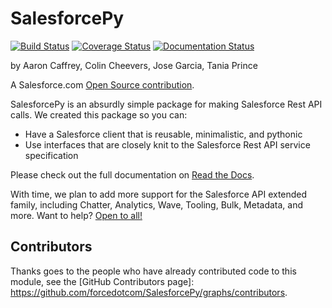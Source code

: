 # SalesforcePy

[![Build Status](https://travis-ci.com/forcedotcom/SalesforcePy.svg?branch=master)](https://travis-ci.com/forcedotcom/SalesforcePy)
[![Coverage Status](https://coveralls.io/repos/github/forcedotcom/SalesforcePy/badge.svg?branch=master)](https://coveralls.io/github/forcedotcom/SalesforcePy?branch=master)
[![Documentation Status](https://readthedocs.org/projects/salesforcepy/badge/?version=latest)](https://salesforcepy.readthedocs.io/en/latest/?badge=latest)

by Aaron Caffrey, Colin Cheevers, Jose Garcia, Tania Prince

A Salesforce.com [Open Source contribution](https://opensource.salesforce.com/).

SalesforcePy is an absurdly simple package for making Salesforce Rest API calls. We created this package so you can:

+ Have a Salesforce client that is reusable, minimalistic, and pythonic
+ Use interfaces that are closely knit to the Salesforce Rest API service specification

Please check out the full documentation on [Read the Docs](https://salesforcepy.readthedocs.io/en/latest/).

With time, we plan to add more support for the Salesforce API extended family, including Chatter, Analytics, Wave, Tooling, Bulk, Metadata, and more. Want to help? [Open to all!](https://salesforcepy.readthedocs.io/en/latest/contribute.html)

## Contributors
Thanks goes to the people who have already contributed code to this module, see the [GitHub Contributors page]: https://github.com/forcedotcom/SalesforcePy/graphs/contributors.